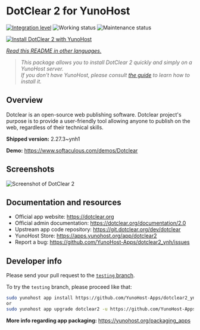 <!--
N.B.: This README was automatically generated by <https://github.com/YunoHost/apps/tree/master/tools/readme_generator>
It shall NOT be edited by hand.
-->

# DotClear 2 for YunoHost

[![Integration level](https://dash.yunohost.org/integration/dotclear2.svg)](https://dash.yunohost.org/appci/app/dotclear2) ![Working status](https://ci-apps.yunohost.org/ci/badges/dotclear2.status.svg) ![Maintenance status](https://ci-apps.yunohost.org/ci/badges/dotclear2.maintain.svg)

[![Install DotClear 2 with YunoHost](https://install-app.yunohost.org/install-with-yunohost.svg)](https://install-app.yunohost.org/?app=dotclear2)

*[Read this README in other languages.](./ALL_README.md)*

> *This package allows you to install DotClear 2 quickly and simply on a YunoHost server.*  
> *If you don't have YunoHost, please consult [the guide](https://yunohost.org/install) to learn how to install it.*

## Overview

Dotclear is an open-source web publishing software. Dotclear project's purpose is to provide a user-friendly tool allowing anyone to publish on the web, regardless of their technical skills.


**Shipped version:** 2.27.3~ynh1

**Demo:** <https://www.softaculous.com/demos/Dotclear>

## Screenshots

![Screenshot of DotClear 2](./doc/screenshots/ss2_dotclear.png)

## Documentation and resources

- Official app website: <https://dotclear.org>
- Official admin documentation: <https://dotclear.org/documentation/2.0>
- Upstream app code repository: <https://git.dotclear.org/dev/dotclear>
- YunoHost Store: <https://apps.yunohost.org/app/dotclear2>
- Report a bug: <https://github.com/YunoHost-Apps/dotclear2_ynh/issues>

## Developer info

Please send your pull request to the [`testing` branch](https://github.com/YunoHost-Apps/dotclear2_ynh/tree/testing).

To try the `testing` branch, please proceed like that:

```bash
sudo yunohost app install https://github.com/YunoHost-Apps/dotclear2_ynh/tree/testing --debug
or
sudo yunohost app upgrade dotclear2 -u https://github.com/YunoHost-Apps/dotclear2_ynh/tree/testing --debug
```

**More info regarding app packaging:** <https://yunohost.org/packaging_apps>
